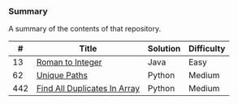 ### Summary

A summary of the contents of that repository.


| # | Title | Solution | Difficulty |
|---| ----- | -------- | ---------- |
| 13 | [Roman to Integer](https://leetcode.com/problems/roman-to-integer/) | Java| Easy |
| 62 | [Unique Paths](https://leetcode.com/problems/unique-paths/description/) | Python | Medium |
| 442 | [Find All Duplicates In Array](https://leetcode.com/problems/find-all-duplicates-in-an-array/description/) | Python | Medium |
